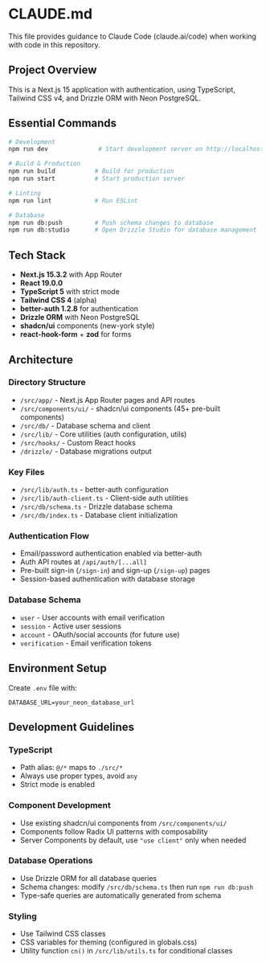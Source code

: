 # CLAUDE.md

This file provides guidance to Claude Code (claude.ai/code) when working with code in this repository.

## Project Overview

This is a Next.js 15 application with authentication, using TypeScript, Tailwind CSS v4, and Drizzle ORM with Neon PostgreSQL.

## Essential Commands

```bash
# Development
npm run dev              # Start development server on http://localhost:3000

# Build & Production
npm run build           # Build for production
npm run start           # Start production server

# Linting
npm run lint            # Run ESLint

# Database
npm run db:push         # Push schema changes to database
npm run db:studio       # Open Drizzle Studio for database management
```

## Tech Stack

- **Next.js 15.3.2** with App Router
- **React 19.0.0**
- **TypeScript 5** with strict mode
- **Tailwind CSS 4** (alpha)
- **better-auth 1.2.8** for authentication
- **Drizzle ORM** with Neon PostgreSQL
- **shadcn/ui** components (new-york style)
- **react-hook-form** + **zod** for forms

## Architecture

### Directory Structure
- `/src/app/` - Next.js App Router pages and API routes
- `/src/components/ui/` - shadcn/ui components (45+ pre-built components)
- `/src/db/` - Database schema and client
- `/src/lib/` - Core utilities (auth configuration, utils)
- `/src/hooks/` - Custom React hooks
- `/drizzle/` - Database migrations output

### Key Files
- `/src/lib/auth.ts` - better-auth configuration
- `/src/lib/auth-client.ts` - Client-side auth utilities
- `/src/db/schema.ts` - Drizzle database schema
- `/src/db/index.ts` - Database client initialization

### Authentication Flow
- Email/password authentication enabled via better-auth
- Auth API routes at `/api/auth/[...all]`
- Pre-built sign-in (`/sign-in`) and sign-up (`/sign-up`) pages
- Session-based authentication with database storage

### Database Schema
- `user` - User accounts with email verification
- `session` - Active user sessions
- `account` - OAuth/social accounts (for future use)
- `verification` - Email verification tokens

## Environment Setup

Create `.env` file with:
```
DATABASE_URL=your_neon_database_url
```

## Development Guidelines

### TypeScript
- Path alias: `@/*` maps to `./src/*`
- Always use proper types, avoid `any`
- Strict mode is enabled

### Component Development
- Use existing shadcn/ui components from `/src/components/ui/`
- Components follow Radix UI patterns with composability
- Server Components by default, use `"use client"` only when needed

### Database Operations
- Use Drizzle ORM for all database queries
- Schema changes: modify `/src/db/schema.ts` then run `npm run db:push`
- Type-safe queries are automatically generated from schema

### Styling
- Use Tailwind CSS classes
- CSS variables for theming (configured in globals.css)
- Utility function `cn()` in `/src/lib/utils.ts` for conditional classes